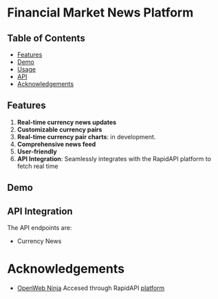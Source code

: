 # Financial Market News Platform

## Table of Contents
- [Features](#features)
- [Demo](#demo)
- [Usage](#usage)
- [API](#api)
- [Acknowledgements](#acknowledgements)

## Features
1. **Real-time currency news updates**
2. **Customizable currency pairs**
3. **Real-time currency pair charts**: in development.
4. **Comprehensive news feed**
5. **User-friendly**
6. **API Integration**: Seamlessly integrates with the RapidAPI platform to fetch real time  

## Demo

## API Integration
The API endpoints are:
- Currency News 

# Acknowledgements
- [OpenWeb Ninja](https://rapidapi.com/user/letscrape-6bRBa3QguO5)
Accesed through RapidAPI [platform](https://rapidapi.com/letscrape-6bRBa3QguO5/api/real-time-finance-data)

